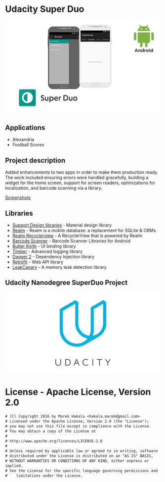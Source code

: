 # Udacity Super Duo

![Udacity SuperDuo logo](Screenshots/udacity_superduo_logo.png)

## Applications
 * Alexandria
 * Football Scores

## Project description

Added enhancements to two apps in order to make them production ready. The work included ensuring errors were handled gracefully, building a widget for the home screen, support for screen readers, optimizations for localization, and barcode scanning via a library.

[Screenshots](Screenshots/)

## Libraries
 * [Support Design libraries](https://developer.android.com/topic/libraries/support-library/features.html) - Material design library
 * [Realm](https://github.com/realm/realm-java) - Realm is a mobile database: a replacement for SQLite & ORMs
 * [Realm Recyclerview](https://github.com/thorbenprimke/realm-recyclerview) - A RecyclerView that is powered by Realm
 * [Barcode Scanner](https://github.com/dm77/barcodescanner) - Barcode Scanner Libraries for Android
 * [Butter Knife](http://jakewharton.github.io/butterknife/) - UI binding library
 * [Timber](https://github.com/JakeWharton/timber) - Advanced logging library
 * [Dagger 2](http://google.github.io/dagger/) - Dependency Injection library
 * [Retrofit](http://square.github.io/retrofit/) - Web API library
 * [LeakCanary](https://github.com/square/leakcanary) - A memory leak detection library

 ## Udacity Nanodegree SuperDuo Project

 ![Udacity Nanodegree SuperDuo Project](Screenshots/udacity_logo.png)

  # License - Apache License, Version 2.0

  ```
  # (C) Copyright 2016 by Marek Hakala <hakala.marek@gmail.com>
  # Licensed under the Apache License, Version 2.0 (the "License");
  # you may not use this file except in compliance with the License.
  # You may obtain a copy of the License at
  #
  # http://www.apache.org/licenses/LICENSE-2.0
  #
  # Unless required by applicable law or agreed to in writing, software
  # distributed under the License is distributed on an "AS IS" BASIS,
  # WITHOUT WARRANTIES OR CONDITIONS OF ANY KIND, either express or implied.
  # See the License for the specific language governing permissions and
  #    limitations under the License.
  ```

